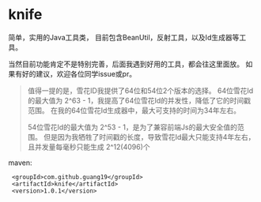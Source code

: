 # knife

简单，实用的Java工具类，
目前包含BeanUtil，反射工具，以及Id生成器等工具。

当然目前功能肯定不是特别完善，后面我遇到好用的工具，都会往这里面放。
如果有好的建议，欢迎各位同学issue或pr。


>值得一提的是，雪花ID我提供了64位和54位2个版本的选择。
>64位雪花Id的最大值为 2^63 - 1，我提高了64位雪花Id的并发性，降低了它的时间戳范围。
>在我的64位雪花Id生成器中，最大可支持的时间为34年左右。
>
>54位雪花Id的最大值为 2^53 - 1，是为了兼容前端Js的最大安全值的范围。
>但是因为我牺牲了时间戳的长度，导致雪花Id最大只能支持4年左右，
>且并发量每毫秒只能生成 2^12(4096)个

maven:
````text
 <groupId>com.github.guang19</groupId>
 <artifactId>knife</artifactId>
 <version>1.0.1</version>
````

